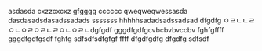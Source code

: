 asdasda
cxzzcxcxz
gfgggg
cccccc
qweqweqwessasda
dasdasadsdasadssadads
sssssss
hhhhhsadadsadssadsad
dfgdfg
ㅇㄹㄴㄴㄹㅇㄴㅇㄹㅇㄹㄴㄹㅇㄴㅇㄹㄴdgfgdf
gggdfgdfgcvbcbvbvccbv
fghfgffff
gggdfgdfgsdf
fghfg
sdfsdfsdfgfgf
ffff
dfgdfgdfg
dfgdfg
sdfsdf
